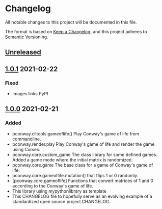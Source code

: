 # Changelog
All notable changes to this project will be documented in this file.

The format is based on [Keep a Changelog](https://keepachangelog.com/en/1.0.0/),
and this project adheres to [Semantic Versioning](https://semver.org/spec/v2.0.0.html).

## [Unreleased]

## [1.0.1] 2021-02-22
### Fixed
- Images links PyPI

## [1.0.0] 2021-02-21
### Added
- pconway.clitools.gameoflife() Play Conway's game of life from commandline.
- pconway.render.play Play Conway's game of life and render the game using
  Curses.
- pconway.core.custom_game The class library for some defined games.
  Added a game mode where the initial matrix is randomized.
- pconway.core.game The base class for a game of Conway's game of life.
- pconway.core.gameoflife.mutation() that flips 1 or 0 randomly.
- [pconway.core.gameoflife] Functions that convert matrices of 1 and 0
  according to the Conway's game of life.
- This library using mypythonlibrary as template
- This CHANGELOG file to hopefully serve as an evolving example of a
  standardized open source project CHANGELOG.

[Unreleased]: https://github.com/terrencetec/pconway
[1.0.1]: https://github.com/terrencetec/pconway/releases/tag/v1.0.1
[1.0.0]: https://github.com/terrencetec/pconway/releases/tag/v1.0.0
